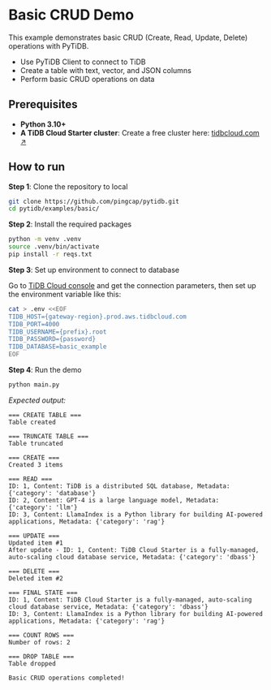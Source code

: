 # Basic CRUD Demo

This example demonstrates basic CRUD (Create, Read, Update, Delete) operations with PyTiDB.

* Use PyTiDB Client to connect to TiDB
* Create a table with text, vector, and JSON columns
* Perform basic CRUD operations on data

## Prerequisites

- **Python 3.10+**
- **A TiDB Cloud Starter cluster**: Create a free cluster here: [tidbcloud.com ↗️](https://tidbcloud.com/?utm_source=github&utm_medium=referral&utm_campaign=pytidb_readme)

## How to run

**Step 1**: Clone the repository to local

```bash
git clone https://github.com/pingcap/pytidb.git
cd pytidb/examples/basic/
```

**Step 2**: Install the required packages

```bash
python -m venv .venv
source .venv/bin/activate
pip install -r reqs.txt
```

**Step 3**: Set up environment to connect to database

Go to [TiDB Cloud console](https://tidbcloud.com/clusters) and get the connection parameters, then set up the environment variable like this:

```bash
cat > .env <<EOF
TIDB_HOST={gateway-region}.prod.aws.tidbcloud.com
TIDB_PORT=4000
TIDB_USERNAME={prefix}.root
TIDB_PASSWORD={password}
TIDB_DATABASE=basic_example
EOF
```

**Step 4**: Run the demo

```bash
python main.py
```

*Expected output:*

```plain
=== CREATE TABLE ===
Table created

=== TRUNCATE TABLE ===
Table truncated

=== CREATE ===
Created 3 items

=== READ ===
ID: 1, Content: TiDB is a distributed SQL database, Metadata: {'category': 'database'}
ID: 2, Content: GPT-4 is a large language model, Metadata: {'category': 'llm'}
ID: 3, Content: LlamaIndex is a Python library for building AI-powered applications, Metadata: {'category': 'rag'}

=== UPDATE ===
Updated item #1
After update - ID: 1, Content: TiDB Cloud Starter is a fully-managed, auto-scaling cloud database service, Metadata: {'category': 'dbass'}

=== DELETE ===
Deleted item #2

=== FINAL STATE ===
ID: 1, Content: TiDB Cloud Starter is a fully-managed, auto-scaling cloud database service, Metadata: {'category': 'dbass'}
ID: 3, Content: LlamaIndex is a Python library for building AI-powered applications, Metadata: {'category': 'rag'}

=== COUNT ROWS ===
Number of rows: 2

=== DROP TABLE ===
Table dropped

Basic CRUD operations completed!
```